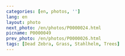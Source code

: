 ```yaml
---
categories: [en, photos, '']
lang: en
layout: photo
next_photo: /en/photos/P0000024.html
picname: P0000049
prev_photo: /en/photos/P0000026.html
tags: [Dead Zebra, Grass, Stahlhelm, Trees]
---
```

